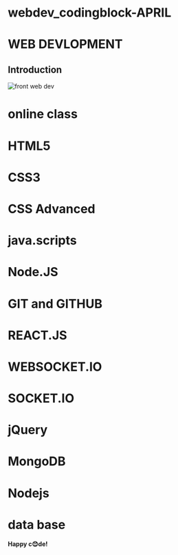 # webdev_codingblock-APRIL
# WEB DEVLOPMENT
## Introduction

![front web dev](https://github.com/saurabhprasadsah/developer-roadmap/blob/master/images/frontend.png?raw=true)

# online class
# HTML5
# CSS3
# CSS Advanced
# java.scripts
# Node.JS
# GIT and GITHUB
# REACT.JS 
# WEBSOCKET.IO
# SOCKET.IO
# jQuery
# MongoDB
# Nodejs
# data base


**Happy c😊de!**
